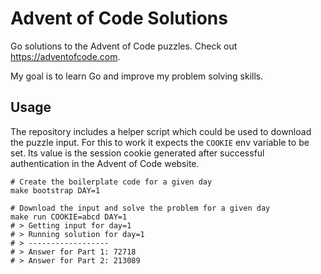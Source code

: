 # Advent of Code Solutions

Go solutions to the Advent of Code puzzles. Check out https://adventofcode.com.

My goal is to learn Go and improve my problem solving skills.

## Usage

The repository includes a helper script which could be used to download the puzzle input. For this to work it expects the `COOKIE` env variable to be set. Its value is the session cookie generated after successful authentication in the Advent of Code website.

```shell
# Create the boilerplate code for a given day
make bootstrap DAY=1

# Download the input and solve the problem for a given day
make run COOKIE=abcd DAY=1
# > Getting input for day=1
# > Running solution for day=1
# > ------------------
# > Answer for Part 1: 72718
# > Answer for Part 2: 213089
```

